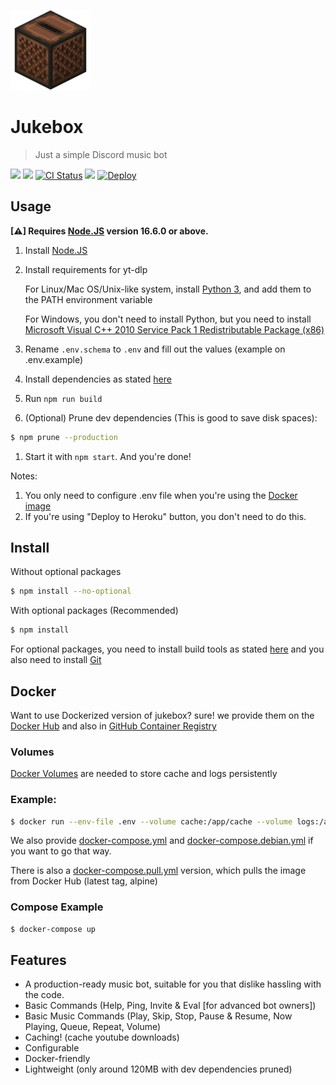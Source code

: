 ![](.github/images/jukebox.png)
# Jukebox
> Just a simple Discord music bot

<a href='https://discordapp.com/oauth2/authorize?client_id=698573904129818624&permissions=53857345&scope=bot'><img src="https://img.shields.io/static/v1?label=Invite%20Me&message=Jukebox%239319&plastic&color=7289DA&logo=discord"></a>
<a href='https://hub.docker.com/r/hazmi35/jukebox' alt="Available on Docker Hub"><img src="https://badgen.net/docker/size/hazmi35/jukebox/latest/amd64"></a>
<a href='https://github.com/Hazmi35/jukebox/actions?query=workflow%3A%22Lint+code+%26+compile+test%22'><img src='https://github.com/Hazmi35/jukebox/workflows/Lint%20code%20&%20compile%20test/badge.svg' alt='CI Status' /></a>
<img src="https://badgen.net/badge/icon/typescript?icon=typescript&label">
<a href="https://heroku.com/deploy"><img src="https://www.herokucdn.com/deploy/button.svg" alt="Deploy"></a>

## Usage

**[⚠] Requires [Node.JS](https://nodejs.org) version 16.6.0 or above.**

1. Install [Node.JS](https://nodejs.org)
2. Install requirements for yt-dlp

   For Linux/Mac OS/Unix-like system, install [Python 3](https://www.python.org/downloads/), and add them to the PATH environment variable

   For Windows, you don't need to install Python, but you need to install [Microsoft Visual C++ 2010 Service Pack 1 Redistributable Package (x86)](https://download.microsoft.com/download/1/6/5/165255E7-1014-4D0A-B094-B6A430A6BFFC/vcredist_x86.exe)

3. Rename `.env.schema` to `.env` and fill out the values (example on .env.example)
4. Install dependencies as stated [here](https://github.com/Hazmi35/jukebox#install)
5. Run `npm run build`
6. (Optional) Prune dev dependencies (This is good to save disk spaces):
```sh
$ npm prune --production
```
1. Start it with `npm start`. And you're done!

Notes: 
1. You only need to configure .env file when you're using the [Docker image](https://github.com/Hazmi35/jukebox#Docker)
2. If you're using "Deploy to Heroku" button, you don't need to do this.

## Install

Without optional packages
```sh
$ npm install --no-optional
```

With optional packages (Recommended)

```sh
$ npm install
```
For optional packages, you need to install build tools as stated [here](https://github.com/nodejs/node-gyp#installation) and you also need to install [Git](https://git-scm.com/)

## Docker
Want to use Dockerized version of jukebox? sure! we provide them on the [Docker Hub](https://hub.docker.com/r/hazmi35/jukebox) and also in [GitHub Container Registry](https://github.com/users/Hazmi35/packages/container/package/jukebox)

### Volumes
[Docker Volumes](https://docs.docker.com/storage/volumes/) are needed to store cache and logs persistently

### Example:
```sh
$ docker run --env-file .env --volume cache:/app/cache --volume logs:/app/logs --restart unless-stopped hazmi35/jukebox
```
We also provide [docker-compose.yml](docker-compose.yml) and [docker-compose.debian.yml](docker-compose.debian.yml) if you want to go that way.

There is also a [docker-compose.pull.yml](docker-compose.pull.yml) version, which pulls the image from Docker Hub (latest tag, alpine)

### Compose Example
```sh
$ docker-compose up
```

## Features
- A production-ready music bot, suitable for you that dislike hassling with the code.
- Basic Commands (Help, Ping, Invite & Eval [for advanced bot owners])
- Basic Music Commands (Play, Skip, Stop, Pause & Resume, Now Playing, Queue, Repeat, Volume)
- Caching! (cache youtube downloads)
- Configurable
- Docker-friendly
- Lightweight (only around 120MB with dev dependencies pruned)
